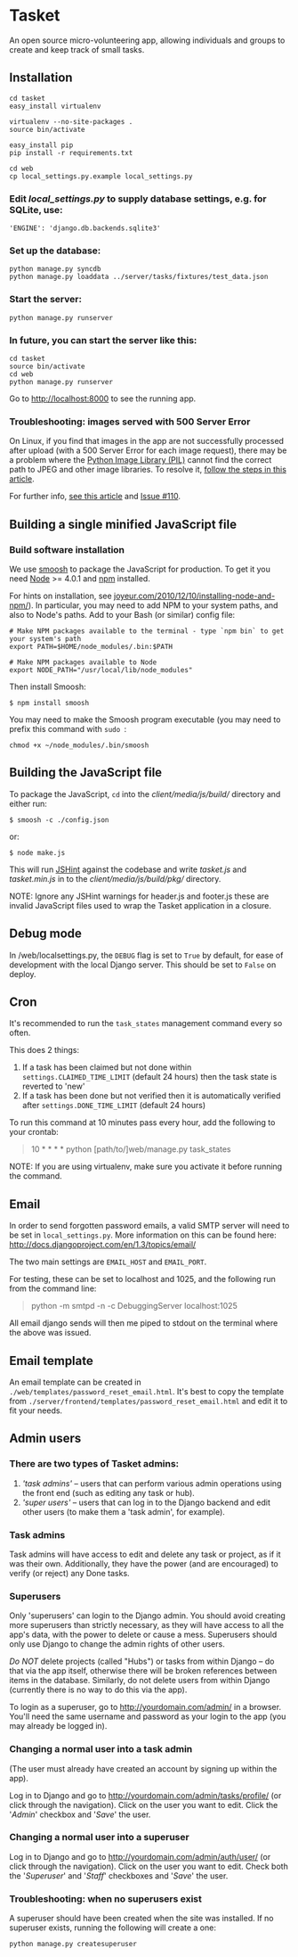 # Tasket

An open source micro-volunteering app, allowing individuals and groups to create and keep track of small tasks.


## Installation

    cd tasket
    easy_install virtualenv
    
    virtualenv --no-site-packages .
    source bin/activate
    
    easy_install pip
    pip install -r requirements.txt
    
    cd web
    cp local_settings.py.example local_settings.py


### Edit _local_settings.py_ to supply database settings, e.g. for SQLite, use:

    'ENGINE': 'django.db.backends.sqlite3'


### Set up the database:

    python manage.py syncdb
    python manage.py loaddata ../server/tasks/fixtures/test_data.json

  
### Start the server:
    
    python manage.py runserver


### In future, you can start the server like this:

    cd tasket
    source bin/activate
    cd web
    python manage.py runserver

Go to [http://localhost:8000](http://localhost:8000) to see the running app.


### Troubleshooting: images served with 500 Server Error

On Linux, if you find that images in the app are not successfully processed after upload (with a 500 Server Error for each image request), there may be a problem where the [Python Image Library (PIL)](http://effbot.org/zone/pil-index.htm) cannot find the correct path to JPEG and other image libraries. To resolve it, [follow the steps in this article](http://www.eddiewelker.com/2010/03/31/installing-pil-virtualenv-ubuntu/).

For further info, [see this article](http://effbot.org/zone/pil-decoder-jpeg-not-available.htm) and [Issue #110](https://github.com/premasagar/tasket/issues/110).


## Building a single minified JavaScript file

### Build software installation

We use [smoosh][#smoosh] to package the JavaScript for production. To get it you
need [Node][#node] >= 4.0.1 and [npm][#npm] installed.

For hints on installation, see 
[joyeur.com/2010/12/10/installing-node-and-npm/](http://joyeur.com/2010/12/10/installing-node-and-npm/)). 
In particular, you may need to add NPM to your system paths, and also to Node's paths. 
Add to your Bash (or similar) config file:

    # Make NPM packages available to the terminal - type `npm bin` to get your system's path
    export PATH=$HOME/node_modules/.bin:$PATH
    
    # Make NPM packages available to Node
    export NODE_PATH="/usr/local/lib/node_modules"

Then install Smoosh:

    $ npm install smoosh

You may need to make the Smoosh program executable (you may need to prefix this command with `sudo `:

    chmod +x ~/node_modules/.bin/smoosh
    

## Building the JavaScript file
    
To package the JavaScript, `cd` into the _client/media/js/build/_ directory and either run:

    $ smoosh -c ./config.json
    
or:

    $ node make.js

This will run [JSHint](http://jshint.com) against the codebase and write _tasket.js_ and
_tasket.min.js_ in to the _client/media/js/build/pkg/_ directory.

NOTE: Ignore any JSHint warnings for header.js and footer.js these are invalid
JavaScript files used to wrap the Tasket application in a closure.

[#smoosh]: http://github.com/fat/smoosh/
[#node]: http://nodejs.org/
[#npm]: http://npmjs.org/


## Debug mode
In /web/localsettings.py, the `DEBUG` flag is set to `True` by default, for ease of development with the local Django server. This should be set to `False` on deploy.


## Cron

It's recommended to run the `task_states` management command every so often.

This does 2 things:

1. If a task has been claimed but not done within `settings.CLAIMED_TIME_LIMIT` 
    (default 24 hours) then the task state is reverted to 'new'
2. If a task has been done but not verified then it is automatically verified 
    after `settings.DONE_TIME_LIMIT` (default 24 hours)

To run this command at 10 minutes pass every hour, add the following to your crontab:

> 10 * * * * python [path/to/]web/manage.py task_states

NOTE: If you are using virtualenv, make sure you activate it before running the command.


## Email

In order to send forgotten password emails, a valid SMTP server will need to be set in `local_settings.py`.  More information on this can be found here:
http://docs.djangoproject.com/en/1.3/topics/email/

The two main settings are `EMAIL_HOST` and `EMAIL_PORT`.

For testing, these can be set to localhost and 1025, and the following run from the command line:

> python -m smtpd -n -c DebuggingServer localhost:1025

All email django sends will then me piped to stdout on the terminal where the above was issued.

## Email template

An email template can be created in `./web/templates/password_reset_email.html`.  It's best to copy the template from `./server/frontend/templates/password_reset_email.html` and edit it to fit your needs.

## Admin users

### There are two types of Tasket admins:

1. _'task admins'_ – users that can perform various admin operations using the front end (such as editing any task or hub).
2. _'super users'_ – users that can log in to the Django backend and edit other users (to make them a 'task admin', for example).


### Task admins
Task admins will have access to edit and delete any task or project, as if it was their own. Additionally, they have the power (and are encouraged) to verify (or reject) any Done tasks.


### Superusers
Only 'superusers' can login to the Django admin. You should avoid creating more superusers than strictly necessary, as they will have access to all the app's data, with the power to delete or cause a mess. Superusers should only use Django to change the admin rights of other users.

*_Do NOT_* delete projects (called "Hubs") or tasks from within Django – do that via the app itself, otherwise there will be broken references between items in the database. Similarly, do not delete users from within Django (currently there is no way to do this via the app).

To login as a superuser, go to http://yourdomain.com/admin/ in a browser. You'll need the same username and password as your login to the app (you may already be logged in).


### Changing a normal user into a task admin

(The user must already have created an account by signing up within the app).

Log in to Django and go to http://yourdomain.com/admin/tasks/profile/ (or click through the navigation). Click on the user you want to edit. Click the '*Admin*' checkbox and '*Save*' the user.


### Changing a normal user into a superuser

Log in to Django and go to http://yourdomain.com/admin/auth/user/ (or click through the navigation). Click on the user you want to edit. Check both the '*Superuser*' and '*Staff*' checkboxes and '*Save*' the user.


### Troubleshooting: when no superusers exist

A superuser should have been created when the site was installed. If no superuser exists, running the following will create a one: 

    python manage.py createsuperuser
